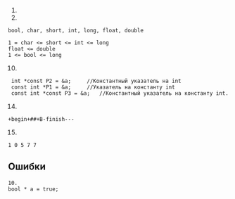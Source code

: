 1.

9.
```
bool, char, short, int, long, float, double

1 = char <= short <= int <= long
float <= double
1 <= bool <= long
```

10.
```
 int *const P2 = &a;     //Константный указатель на int
 const int *P1 = &a;     //Указатель на константу int
 const int *const P3 = &a;   //Константный указатель на константу int.
```

14.
```
+begin+##+B-finish---
```

15.
```
1 0 5 7 7
```

## Ошибки
```
10.
bool * a = true;
```
